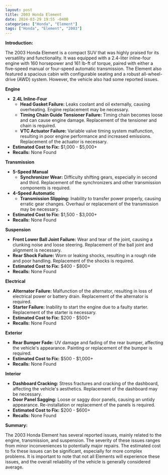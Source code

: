 ```yaml
---
layout: post
title: 2003 Honda Element
date: 2024-03-29 19:55 -0400
categories: ["Honda", "Element"]
tags: ["Honda", "Element", "2003"]
---
```

**Introduction:**

The 2003 Honda Element is a compact SUV that was highly praised for its versatility and functionality. It was equipped with a 2.4-liter inline-four engine with 160 horsepower and 161 lb-ft of torque, paired with either a five-speed manual or four-speed automatic transmission. The Element also featured a spacious cabin with configurable seating and a robust all-wheel-drive (AWD) system. However, the vehicle also had some reported issues.

**Engine**

* **2.4L Inline-Four**
    * **Head Gasket Failure:** Leaks coolant and oil externally, causing overheating. Engine replacement may be necessary.
    * **Timing Chain Guide Tensioner Failure:** Timing chain becomes loose and can cause engine damage. Replacement of the tensioner and chain is required.
    * **VTC Actuator Failure:** Variable valve timing system malfunction, resulting in poor engine performance and increased emissions. Replacement of the actuator is necessary.
* **Estimated Cost to Fix:** $1,000 - $5,000+
* **Recalls:** None Found

**Transmission**

* **5-Speed Manual**
    * **Synchronizer Wear:** Difficulty shifting gears, especially in second and third. Replacement of the synchronizers and other transmission components is required.
* **4-Speed Automatic**
    * **Transmission Slipping:** Inability to transfer power properly, causing erratic gear changes. Overhaul or replacement of the transmission may be necessary.
* **Estimated Cost to Fix:** $1,500 - $3,000+
* **Recalls:** None Found

**Suspension**

* **Front Lower Ball Joint Failure:** Wear and tear of the joint, causing a clunking noise and loose steering. Replacement of the ball joint and alignment is necessary.
* **Rear Shock Failure:** Worn or leaking shocks, resulting in a rough ride and poor handling. Replacement of the shocks is required.
* **Estimated Cost to Fix:** $400 - $800+
* **Recalls:** None Found

**Electrical**

* **Alternator Failure:** Malfunction of the alternator, resulting in loss of electrical power or battery drain. Replacement of the alternator is required.
* **Starter Failure:** Inability to start the engine due to a faulty starter. Replacement of the starter is necessary.
* **Estimated Cost to Fix:** $200 - $500+
* **Recalls:** None Found

**Exterior**

* **Rear Bumper Fade:** UV damage and fading of the rear bumper, affecting the vehicle's appearance. Painting or replacement of the bumper is required.
* **Estimated Cost to Fix:** $500 - $1,000+
* **Recalls:** None Found

**Interior**

* **Dashboard Cracking:** Stress fractures and cracking of the dashboard, affecting the vehicle's aesthetics. Replacement of the dashboard may be necessary.
* **Door Panel Sagging:** Loose or saggy door panels, causing an untidy appearance. Re-installation or replacement of the panels is required.
* **Estimated Cost to Fix:** $200 - $600+
* **Recalls:** None Found

**Summary:**

The 2003 Honda Element has several reported issues, mainly related to the engine, transmission, and suspension. The severity of these issues ranges from minor inconveniences to potentially major repairs. The estimated cost to fix these issues can be significant, especially for more complex problems. It is important to note that not all Elements will experience these issues, and the overall reliability of the vehicle is generally considered average.
